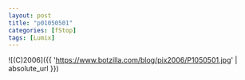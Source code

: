 ```yaml
---
layout: post
title: "p01050501"
categories: [fStop]
tags: [Lumix]
---
```



![(C)2006]({{ 'https://www.botzilla.com/blog/pix2006/P1050501.jpg' | absolute_url }})

